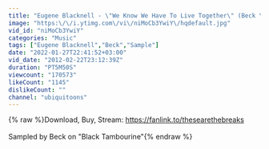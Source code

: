 ```yaml
---
title: "Eugene Blacknell - \"We Know We Have To Live Together\" (Beck \"Black Tambourine\" Original Sample)"
image: "https:\/\/i.ytimg.com\/vi\/niMoCb3YwiY\/hqdefault.jpg"
vid_id: "niMoCb3YwiY"
categories: "Music"
tags: ["Eugene Blacknell","Beck","Sample"]
date: "2022-01-27T22:41:52+03:00"
vid_date: "2012-02-22T23:12:39Z"
duration: "PT5M50S"
viewcount: "170573"
likeCount: "1145"
dislikeCount: ""
channel: "ubiquitoons"
---
```

{% raw %}Download, Buy, Stream: <a rel="nofollow" target="blank" href="https://fanlink.to/thesearethebreaks">https://fanlink.to/thesearethebreaks</a><br /><br />Sampled by Beck on &quot;Black Tambourine&quot;{% endraw %}
